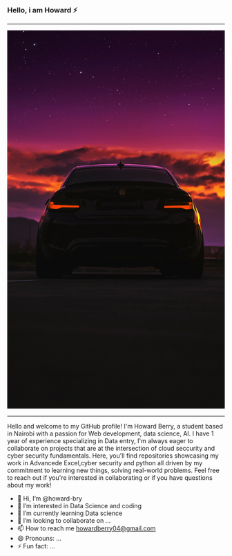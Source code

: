 ### Hello, i am Howard  ⚡
***
![BMW](alex-dorcioman-Mlxqo9b0J4A-unsplash.jpg)
***
Hello and welcome to my GitHub profile! I'm Howard Berry, a student based in Nairobi with a passion for Web development, data science, AI. I have 1 year of experience specializing in Data entry, I'm always eager to collaborate on projects that are at the intersection of cloud seccurity and cyber security fundamentals. Here, you'll find repositories showcasing my work in  Advancede Excel,cyber security and python all driven by my commitment to learning new things, solving real-world problems. Feel free to reach out if you're interested in collaborating or if you have questions about my work!


- 👋 Hi, I’m @howard-bry
- 👀 I’m interested in Data Science and coding
- 🌱 I’m currently learning Data science
- 💞️ I’m looking to collaborate on ...
- 📫 How to reach me howardberry04@gmail.com 
- 😄 Pronouns: ...
- ⚡ Fun fact: ...

<!---
howard-bry/howard-bry is a ✨ special ✨ repository because its `README.md` (this file) appears on your GitHub profile.
You can click the Preview link to take a look at your changes.
---> 

